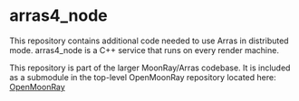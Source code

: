 # arras4_node
This repository contains additional code needed to use Arras in distributed mode. arras4_node is a C++ service
that runs on every render machine.

This repository is part of the larger MoonRay/Arras codebase.  It is included as a submodule in the top-level
OpenMoonRay repository located here: [OpenMoonRay](https://github.com/dreamworksanimation/openmoonray)

